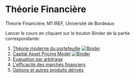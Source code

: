 # Théorie Financière
Théorie Financière, M1 IREF, Université de Bordeaux

Lancer le cours en cliquant sur le bouton Binder de la partie correspondante:

1. [Théorie moderne du portefeuille](#1) [![Binder](https://mybinder.org/badge.svg)](https://mybinder.org/v2/gh/nicolasmauhe/theorie_financiere/master?filepath=Partie_1.ipynb)
2. [Capital Asset Pricing Model](#2) [![Binder](https://mybinder.org/badge.svg)](https://mybinder.org/v2/gh/nicolasmauhe/theorie_financiere/master?filepath=Partie_2.ipynb)
3. [Evaluation par arbitrage](#3)
4. [L'efficacité des marchés financiers](#4)
5. [Options et autres produits dérivés](#5)
